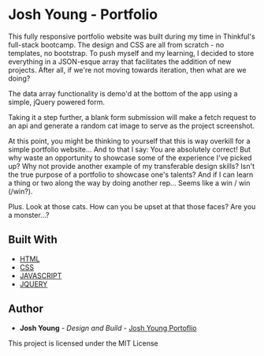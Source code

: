 # Josh Young - Portfolio

This fully responsive portfolio website was built during my time in Thinkful's full-stack bootcamp. The design and CSS are all from scratch - no templates, no bootstrap. To push myself and my learning, I decided to store everything in a JSON-esque array that facilitates the addition of new projects. After all, if we're not moving towards iteration, then what are we doing? 

The data array functionality is demo'd at the bottom of the app using a simple, jQuery powered form. 

Taking it a step further, a blank form submission will make a fetch request to an api and generate a random cat image to serve as the project screenshot. 

At this point, you might be thinking to yourself that this is way overkill for a simple portfolio website... And to that I say: You are absolutely correct! But why waste an opportunity to showcase some of the experience I've picked up? Why not provide another example of my transferable design skills? Isn't the true purpose of a portfolio to showcase one's talents? And if I can learn a thing or two along the way by doing another rep... Seems like a win / win (/win?).

Plus. Look at those cats. How can you be upset at that those faces? Are you a monster...?

## Built With

* [HTML](https://html.com/)
* [CSS](https://www.w3.org/Style/CSS/Overview.en.html)
* [JAVASCRIPT](https://www.javascript.com/)
* [JQUERY](https://jquery.com/)

## Author

* **Josh Young** - *Design and Build* - [Josh Young Portoflio](https://joshyoung.net)

This project is licensed under the MIT License
